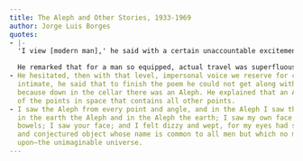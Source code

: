 ```yaml
---
title: The Aleph and Other Stories, 1933-1969
author: Jorge Luis Borges
quotes:
- |-
  'I view [modern man],' he said with a certain unaccountable excitement, 'in his inner sanctum, as though in his castle tower, supplied with telephones, telegraphs, phonographs, wireless sets, motion-picture screens, slide projectors, glossaries, timetables, handbooks, bulletins....'

  He remarked that for a man so equipped, actual travel was superfluous. Our twentieth century had inverted the story of Mohammed and the mountain; nowadays, the mountain came to the modern Mohammed.
- He hesitated, then with that level, impersonal voice we reserve for confiding something
  intimate, he said that to finish the poem he could not get along without the house
  because down in the cellar there was an Aleph. He explained that an Aleph is one
  of the points in space that contains all other points.
- I saw the Aleph from every point and angle, and in the Aleph I saw the earth and
  in the earth the Aleph and in the Aleph the earth; I saw my own face and my own
  bowels; I saw your face; and I felt dizzy and wept, for my eyes had seen that secret
  and conjectured object whose name is common to all men but which no man has looked
  upon—the unimaginable universe.
---
```

